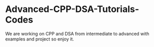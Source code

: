# Advanced-CPP-DSA-Tutorials-Codes
We are working on CPP and DSA from intermediate to advanced with examples and project so enjoy it.
